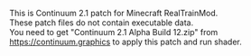 This is Continuum 2.1 patch for Minecraft RealTrainMod.  
These patch files do not contain executable data.  
You need to get "Continuum 2.1 Alpha Build 12.zip" from https://continuum.graphics to apply this patch and run shader.
